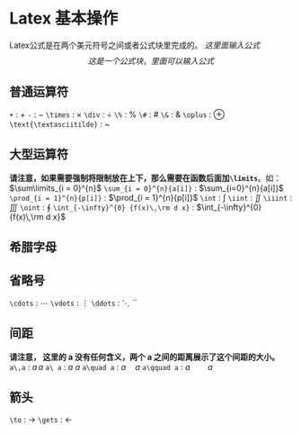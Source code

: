 # Latex 基本操作
Latex公式是在两个美元符号之间或者公式块里完成的。
$这里面输入公式$
$$
这是一个公式块，里面可以输入公式
$$
## 普通运算符
`+` : $+$
`-` : $-$
`\times` : $\times$
`\div` : $\div$ 
`\%` : $\%$
`\#` : $\#$
`\&` : $\&$
`\oplus` : $\oplus$
`\text{\textasciitilde}` : $\text{\textasciitilde}$

## 大型运算符
**请注意，如果需要强制将限制放在上下，那么需要在函数后面加`\limits`**。如：$\sum\limits_{i = 0}^{n}$
`\sum_{i = 0}^{n}{a[i]}` : $\sum_{i=0}^{n}{a[i]}$
`\prod_{i = 1}^{n}{p[i]}` : $\prod_{i = 1}^{n}{p[i]}$
`\int` : $\int$
`\iint` : $\iint$
`\iiint` : $\iiint$
`\oint` : $\oint$
`\int_{-\infty}^{0} {f(x)\,\rm d x}` : $\int_{-\infty}^{0} {f(x)\,\rm d x}$
## 希腊字母
## 省略号
`\cdots` : $\cdots$
`\vdots` : $\vdots$
`\ddots` : $\ddots$
``
## 间距
**请注意， 这里的 a 没有任何含义，两个 a 之间的距离展示了这个间距的大小。**
`a\,a` : $a\,a$
`a\ a` : $a\ a$
`a\quad a` : $a\quad a$
`a\qquad a` : $a\qquad a$
## 箭头
`\to` : $\to$
`\gets` : $\gets$
